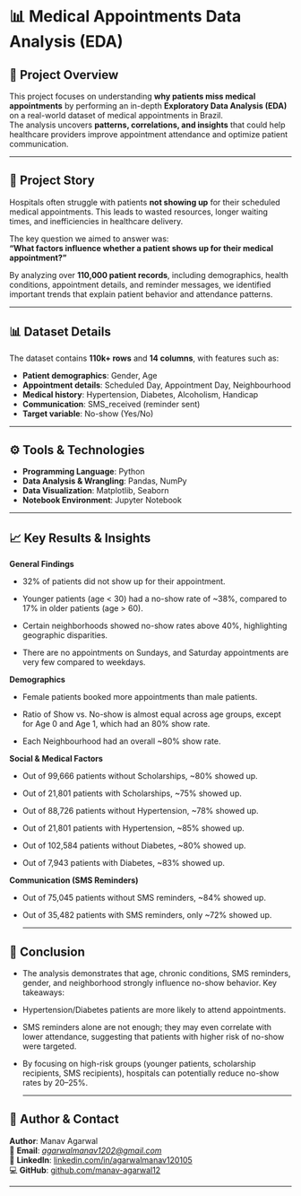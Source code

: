 # 📊 Medical Appointments Data Analysis (EDA)

## 📝 Project Overview
This project focuses on understanding **why patients miss medical appointments** by performing an in-depth **Exploratory Data Analysis (EDA)** on a real-world dataset of medical appointments in Brazil.  
The analysis uncovers **patterns, correlations, and insights** that could help healthcare providers improve appointment attendance and optimize patient communication.

---

## 📖 Project Story
Hospitals often struggle with patients **not showing up** for their scheduled medical appointments. This leads to wasted resources, longer waiting times, and inefficiencies in healthcare delivery.  

The key question we aimed to answer was:  
**“What factors influence whether a patient shows up for their medical appointment?”**

By analyzing over **110,000 patient records**, including demographics, health conditions, appointment details, and reminder messages, we identified important trends that explain patient behavior and attendance patterns.

---

## 📊 Dataset Details
The dataset contains **110k+ rows** and **14 columns**, with features such as:
- **Patient demographics**: Gender, Age  
- **Appointment details**: Scheduled Day, Appointment Day, Neighbourhood  
- **Medical history**: Hypertension, Diabetes, Alcoholism, Handicap  
- **Communication**: SMS_received (reminder sent)  
- **Target variable**: No-show (Yes/No)  

---

## ⚙️ Tools & Technologies
- **Programming Language**: Python  
- **Data Analysis & Wrangling**: Pandas, NumPy  
- **Data Visualization**: Matplotlib, Seaborn  
- **Notebook Environment**: Jupyter Notebook  

---

## 📈 Key Results & Insights
**General Findings**

- 32% of patients did not show up for their appointment.

- Younger patients (age < 30) had a no-show rate of ~38%, compared to 17% in older patients (age > 60).

- Certain neighborhoods showed no-show rates above 40%, highlighting geographic disparities.

- There are no appointments on Sundays, and Saturday appointments are very few compared to weekdays.

**Demographics**

- Female patients booked more appointments than male patients.

- Ratio of Show vs. No-show is almost equal across age groups, except for Age 0 and Age 1, which had an 80% show rate.

- Each Neighbourhood had an overall ~80% show rate.

**Social & Medical Factors**

- Out of 99,666 patients without Scholarships, ~80% showed up.

- Out of 21,801 patients with Scholarships, ~75% showed up.

- Out of 88,726 patients without Hypertension, ~78% showed up.

- Out of 21,801 patients with Hypertension, ~85% showed up.

- Out of 102,584 patients without Diabetes, ~80% showed up.

- Out of 7,943 patients with Diabetes, ~83% showed up.

**Communication (SMS Reminders)**

- Out of 75,045 patients without SMS reminders, ~84% showed up.

- Out of 35,482 patients with SMS reminders, only ~72% showed up.

  ---

## 🎯 Conclusion

- The analysis demonstrates that age, chronic conditions, SMS reminders, gender, and neighborhood strongly influence no-show behavior.
Key takeaways:

- Hypertension/Diabetes patients are more likely to attend appointments.

- SMS reminders alone are not enough; they may even correlate with lower attendance, suggesting that patients with higher risk of no-show were targeted.

- By focusing on high-risk groups (younger patients, scholarship recipients, SMS recipients), hospitals can potentially reduce no-show rates by 20–25%.

  ---

## 🔹 Author & Contact  
**Author**: Manav Agarwal  
📧 **Email**: *agarwalmanav1202@gmail.com*  
🔗 **LinkedIn**: [linkedin.com/in/agarwalmanav120105](#)  
💻 **GitHub**: [github.com/manav-agarwal12](https://github.com/manav-agarwal12)

---
